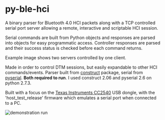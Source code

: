py-ble-hci
==========

A binary parser for Bluetooth 4.0 HCI packets along with a TCP controlled serial port server allowing a remote, interactive and scriptable HCI session.

Serial commands are built from Python objects and responses are parsed into objects for easy programmatic access. Controller responses are parsed and their success status is checked before each command returns.

Example image shows two servers controlled by one client.

Made in order to control DTM sessions, but easily expandable to other HCI commands/events. Parser built from [construct](http://construct.wikispaces.com/) package, serial from [pyserial](http://pyserial.sourceforge.net/). __Both required to run__. I used construct 2.06 and pyserial 2.6 on python 2.7.3.

Built with a focus on the [Texas Instruments CC2540](http://processors.wiki.ti.com/index.php/Category:BluetoothLE) USB dongle, with the 'host_test_release' firmware which emulates a serial port when connected to a PC.

![demonstration run](https://raw.githubusercontent.com/hughobrien/py-ble-hci/master/demo_run.png)
